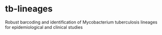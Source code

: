 # tb-lineages
Robust barcoding and identification of Mycobacterium tuberculosis lineages for epidemiological and clinical studies

